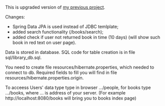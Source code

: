 This is upgraded version of [my previous project](https://github.com/Verytas/Library_books_records). </br>

Changes:
- Spring Data JPA is used instead of JDBC temlplate;
- added search functionality (/books/search);
- added check if user not returned book in time (10 days) (will show such book in red text on user page).



Data is stored in database. SQL code for table creation is in file sql/library_db.sql.

You need to create file resources/hibernate.properties, which needed to connect to db.
Required fields to fill you will find in file resources/hibernate.properties.origin.

To acceess Users' data type type in browser .../people, for books type .../books, where ... is address of your server.
(For example http://localhost:8080/books will bring you to books index page)
